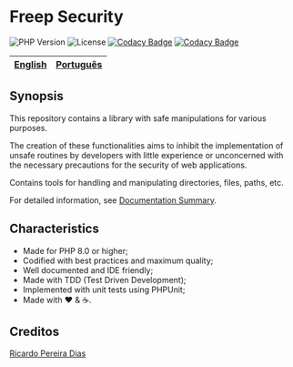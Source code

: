 # Freep Security

![PHP Version](https://img.shields.io/badge/php-%5E8.0-blue)
![License](https://img.shields.io/badge/license-MIT-blue)
[![Codacy Badge](https://app.codacy.com/project/badge/Coverage/54e7b0e49f964976913d40f690249f45)](https://www.codacy.com/gh/ricardopedias/freep-security/dashboard?utm_source=github.com&utm_medium=referral&utm_content=ricardopedias/freep-security&utm_campaign=Badge_Coverage)
[![Codacy Badge](https://app.codacy.com/project/badge/Grade/54e7b0e49f964976913d40f690249f45)](https://www.codacy.com/gh/ricardopedias/freep-security/dashboard?utm_source=github.com&amp;utm_medium=referral&amp;utm_content=ricardopedias/freep-security&amp;utm_campaign=Badge_Grade)

[English](readme.md) | [Português](./docs/pt-br/leiame.md)
-- | --

## Synopsis

This repository contains a library with safe manipulations for various purposes.

The creation of these functionalities aims to inhibit the implementation of unsafe routines by developers with little experience or unconcerned with the necessary precautions for the security of web applications.

Contains tools for handling and manipulating directories, files, paths, etc.

For detailed information, see [Documentation Summary](docs/en/index.md).

## Characteristics

- Made for PHP 8.0 or higher;
- Codified with best practices and maximum quality;
- Well documented and IDE friendly;
- Made with TDD (Test Driven Development);
- Implemented with unit tests using PHPUnit;
- Made with :heart: &amp; :coffee:.

## Creditos

[Ricardo Pereira Dias](https://www.ricardopedias.com.br)
